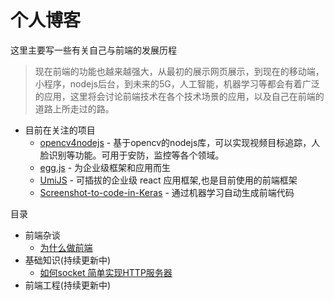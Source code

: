 # 个人博客

这里主要写一些有关自己与前端的发展历程

> 现在前端的功能也越来越强大，从最初的展示网页展示，到现在的移动端，小程序，nodejs后台，到未来的5G，人工智能，机器学习等都会有着广泛的应用，这里将会讨论前端技术在各个技术场景的应用，以及自己在前端的道路上所走过的路。

* 目前在关注的项目
    * [opencv4nodejs](https://github.com/justadudewhohacks/opencv4nodejs) - 基于opencv的nodejs库，可以实现视频目标追踪，人脸识别等功能。可用于安防，监控等各个领域。
    * [egg.js](https://github.com/eggjs/egg/) - 为企业级框架和应用而生
    * [UmiJS](https://github.com/umijs/umi) - 可插拔的企业级 react 应用框架,也是目前使用的前端框架
    * [Screenshot-to-code-in-Keras](https://github.com/emilwallner/Screenshot-to-code) - 通过机器学习自动生成前端代码

目录

* 前端杂谈
    * [为什么做前端](https://github.com/chthollys/blog/tree/master/%E4%B8%8E%E5%89%8D%E7%AB%AF%E7%9A%84%E5%8E%86%E5%8F%B2)
* 基础知识(持续更新中)
    * [如何socket 简单实现HTTP服务器](https://github.com/chthollys/blog/blob/master/write_a_http_server)
* 前端工程(持续更新中)

